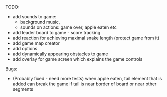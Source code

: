 TODO:
- add sounds to game:
  - background music,
  - sounds on actions: game over, apple eaten etc
- add leader board to game - score tracking
- add reaction for achieving maximal snake length (protect game from it)
- add game map creator
- add options
- add dynamically appearing obstacles to game
- add overlay for game screen which explains the game controls

Bugs:
- (Probably fixed - need more tests) when apple eaten, tail element that is added can break the game if tail is near border of board or near other segments
